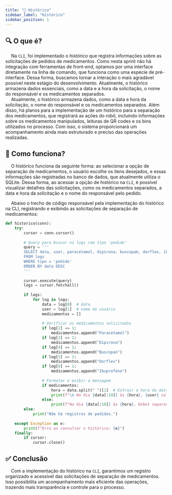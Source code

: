 ```yaml
---
title: "📝 Histórico"
sidebar_label: "Histórico"
sidebar_position: 1
---
```


## 🔍 O que é?

&emsp; Na `CLI`, foi implementado o *histórico* que registra informações sobre as solicitações de pedidos de medicamentos. Como nesta sprint não há integração com ferramentas de front-end, optamos por uma interface diretamente na linha de comando, que funciona como uma espécie de pré-interface. Dessa forma, buscamos tornar a interação o mais agradável possível neste estágio do desenvolvimento. Atualmente, o histórico armazena dados essenciais, como a data e a hora da solicitação, o nome do responsável e os medicamentos separados.   
&emsp; Atualmente, o histórico armazena dados, como a data e hora da solicitação, o nome do responsável e os medicamentos separados. Além disso, há planos para a implementação de um histórico para a separação dos medicamentos, que registrará as ações do robô, incluindo informações sobre os medicamentos manipulados, leituras de QR codes e os bins utilizados no processo. Com isso, o sistema proporcionará um acompanhamento ainda mais estruturado e preciso das operações realizadas.

## 🤔 Como funciona?

&emsp; O histórico funciona da seguinte forma: ao selecionar a opção de separação de medicamentos, o usuário escolhe os itens desejados, e essas informações são registradas no banco de dados, que atualmente utiliza o SQLite. Dessa forma, ao acessar a opção de histórico na `CLI`, é possível visualizar detalhes das solicitações, como os medicamentos separados, a data e hora da solicitação e o nome do responsável pelo pedido.

&emsp; Abaixo o trecho de código responsável pela implementação do histórico na CLI, registrando e exibindo as solicitações de separação de medicamentos:

```python
def historico(conn):
    try:
        cursor = conn.cursor()
        
        # Query para buscar os logs com tipo 'pedido'
        query = '''
        SELECT data, user, paracetamol, dipirona, buscopam, dorflex, ibuprofeno
        FROM logs
        WHERE tipo = 'pedido'
        ORDER BY data DESC
        '''
        
        cursor.execute(query)
        logs = cursor.fetchall()
        
        if logs:
            for log in logs:
                data = log[0]  # data
                user = log[1]  # nome do usuário
                medicamentos = []
                
                # Verificar os medicamentos solicitados
                if log[2] == 1:
                    medicamentos.append("Paracetamol")
                if log[3] == 1:
                    medicamentos.append("Dipirona")
                if log[4] == 1:
                    medicamentos.append("Buscopan")
                if log[5] == 1:
                    medicamentos.append("Dorflex")
                if log[6] == 1:
                    medicamentos.append("Ibuprofeno")
                
                # Formatar e exibir a mensagem
                if medicamentos:
                    hora = data.split(" ")[1]  # Extrair a hora da data
                    print(f"\n No dia {data[:10]} às {hora}, {user} solicitou a separação dos medicamentos: {', '.join(medicamentos)}.")
                else:
                    print(f"No dia {data[:10]} às {hora}, Dobot separou ...") #AJUSTAR AQUI!!!
        else:
            print("Não há registros de pedidos.")
            
    except Exception as e:
        print(f"Erro ao consultar o histórico: {e}")
    finally:
        if cursor:
            cursor.close()
```




## ✅ Conclusão

&emsp; Com a implementação do histórico na `CLI`, garantimos um registro organizado e acessível das solicitações de separação de medicamentos. Isso possibilita um acompanhamento mais eficiente das operações, trazendo mais transparência e controle para o processo.